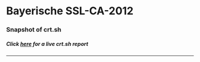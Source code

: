 # Bayerische SSL-CA-2012
### Snapshot of crt.sh
##### Click [here](https://crt.sh/?q=1A67F445302B630E215090EAD478A2898D9D7EC8CA41B0B858DE305AFEA63756) for a live crt.sh report

---
